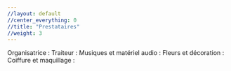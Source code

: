 ```yaml
---
//layout: default
//center_everything: 0
//title: "Prestataires"
//weight: 3
---
```


Organisatrice : 
Traiteur : 
Musiques et matériel audio : 
Fleurs et décoration : 
Coiffure et maquillage : 
